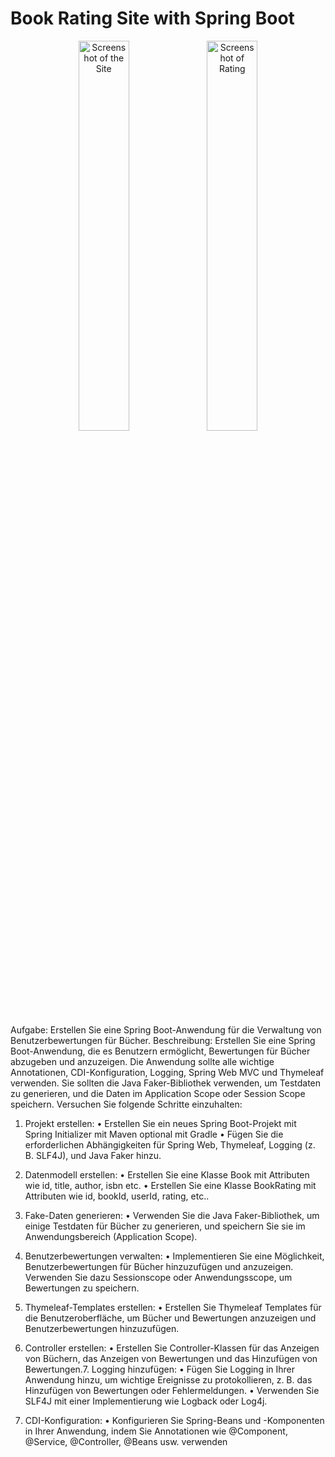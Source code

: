 # Book Rating Site with Spring Boot

<p align="center">
  <img src="screenshot_1.png" alt="Screenshot of the Site" width="40%">
  <img src="screenshot_2.png" alt="Screenshot of Rating" width="40%">
</p>


Aufgabe: Erstellen Sie eine Spring Boot-Anwendung für die Verwaltung von
Benutzerbewertungen für Bücher.
Beschreibung: Erstellen Sie eine Spring Boot-Anwendung, die es Benutzern
ermöglicht, Bewertungen für Bücher abzugeben und anzuzeigen. Die Anwendung
sollte alle wichtige Annotationen, CDI-Konfiguration, Logging, Spring Web MVC
und Thymeleaf verwenden. Sie sollten die Java Faker-Bibliothek verwenden, um
Testdaten zu generieren, und die Daten im Application Scope oder Session Scope
speichern. Versuchen Sie folgende Schritte einzuhalten:

1. Projekt erstellen:
• Erstellen Sie ein neues Spring Boot-Projekt mit Spring Initializer mit
Maven optional mit Gradle
• Fügen Sie die erforderlichen Abhängigkeiten für Spring Web,
Thymeleaf, Logging (z. B. SLF4J), und Java Faker hinzu.

2. Datenmodell erstellen:
• Erstellen Sie eine Klasse Book mit Attributen wie id, title,
author, isbn etc.
• Erstellen Sie eine Klasse BookRating mit Attributen wie id,
bookId, userId, rating, etc..

3. Fake-Daten generieren:
• Verwenden Sie die Java Faker-Bibliothek, um einige Testdaten für
Bücher zu generieren, und speichern Sie sie im Anwendungsbereich
(Application Scope).

4. Benutzerbewertungen verwalten:
• Implementieren Sie eine Möglichkeit, Benutzerbewertungen für Bücher
hinzuzufügen und anzuzeigen. Verwenden Sie dazu Sessionscope oder
Anwendungsscope, um Bewertungen zu speichern.

5. Thymeleaf-Templates erstellen:
• Erstellen Sie Thymeleaf Templates für die Benutzeroberfläche, um
Bücher und Bewertungen anzuzeigen und Benutzerbewertungen
hinzuzufügen.

6. Controller erstellen:
• Erstellen Sie Controller-Klassen für das Anzeigen von Büchern, das
Anzeigen von Bewertungen und das Hinzufügen von Bewertungen.7. Logging hinzufügen:
• Fügen Sie Logging in Ihrer Anwendung hinzu, um wichtige Ereignisse
zu protokollieren, z. B. das Hinzufügen von Bewertungen oder
Fehlermeldungen.
• Verwenden Sie SLF4J mit einer Implementierung wie Logback oder
Log4j.

8. CDI-Konfiguration:
• Konfigurieren Sie Spring-Beans und -Komponenten in Ihrer
Anwendung, indem Sie Annotationen wie @Component, @Service,
@Controller, @Beans usw. verwenden